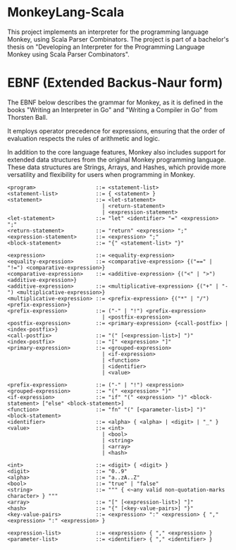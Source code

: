 # MonkeyLang-Scala

This project implements an interpreter for the programming language Monkey, using Scala Parser Combinators. The project
is part of a bachelor's thesis on "Developing an Interpreter for the Programming Language Monkey using Scala Parser
Combinators".

# EBNF (Extended Backus-Naur form)

The EBNF below describes the grammar for Monkey, as it is defined in the books "Writing an Interpreter in Go" and "Writing a Compiler in Go" from Thorsten Ball.

It employs operator precedence for expressions, ensuring that the order of evaluation
respects the rules of arithmetic and logic.

In addition to the core language features, Monkey also includes support for extended data structures from the
original Monkey programming language. These data structures are Strings, Arrays, and Hashes, which provide more
versatility and flexibility for users when programming in Monkey.

```
<program>                   ::= <statement-list>
<statement-list>            ::= { <statement> }
<statement>                 ::= <let-statement>
                              | <return-statement>
                              | <expression-statement>
<let-statement>             ::= "let" <identifier> "=" <expression> ";"
<return-statement>          ::= "return" <expression> ";"
<expression-statement>      ::= <expression> ";"
<block-statement>           ::= "{" <statement-list> "}"

<expression>                ::= <equality-expression>
<equality-expression>       ::= <comparative-expression> {("==" | "!=") <comparative-expression>}
<comparative-expression>    ::= <additive-expression> {("<" | ">") <additive-expression>}
<additive-expression>       ::= <multiplicative-expression> {("+" | "-") <multiplicative-expression>}
<multiplicative-expression> ::= <prefix-expression> {("*" | "/") <prefix-expression>}
<prefix-expression>         ::= ("-" | "!") <prefix-expression>
                              | <postfix-expression>
<postfix-expression>        ::= <primary-expression> {<call-postfix> | <index-postfix>}
<call-postfix>              ::= "(" [<expression-list>] ")"
<index-postfix>             ::= "[" <expression> "]"
<primary-expression>        ::= <grouped-expression>
                              | <if-expression>
                              | <function>
                              | <identifier>
                              | <value>

<prefix-expression>         ::= ("-" | "!") <expression>
<grouped-expression>		::= "(" <expression> ")"
<if-expression>             ::= "if" "(" <expression> ")" <block-statement> ["else" <block-statement>]
<function>          		::= "fn" "(" [<parameter-list>] ")" <block-statement>
<identifier>                ::= <alpha> { <alpha> | <digit> | "_" }
<value>                     ::= <int>
                              | <bool>
                              | <string>
                              | <array>
                              | <hash>

<int>                       ::= <digit> { <digit> }
<digit>                     ::= "0..9"
<alpha>                     ::= "a..zA..Z"
<bool>                      ::= "true" | "false"
<string>                    ::= """ { <~any valid non-quotation-marks character> } """
<array>                     ::= "[" [<expression-list>] "]"
<hash>                      ::= "{" [<key-value-pairs>] "}"
<key-value-pairs>           ::= <expression> ":" <expression> { "," <expression> ":" <expression> }

<expression-list>           ::= <expression> { "," <expression> }
<parameter-list>            ::= <identifier> { "," <identifier> }
```
